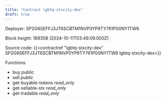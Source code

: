 ```yaml
---
title: "Contract lgbtq-stxcity-dex"
draft: true
---
```

Deployer: SP2G6SEFFJ3JT6SCBTM1NVP0YP9TY761P00NY1TW6


 



Block height: 169358 (2024-10-11T03:49:09.000Z)

Source code: {{<contractref "lgbtq-stxcity-dex" SP2G6SEFFJ3JT6SCBTM1NVP0YP9TY761P00NY1TW6 lgbtq-stxcity-dex>}}

Functions:

* buy _public_
* sell _public_
* get-buyable-tokens _read_only_
* get-sellable-stx _read_only_
* get-tradable _read_only_
